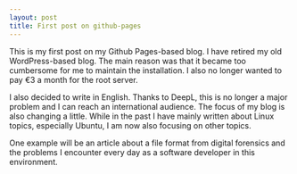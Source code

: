 ```yaml
---
layout: post
title: First post on github-pages
---
```


This is my first post on my Github Pages-based blog. I have retired my old WordPress-based blog. The main reason was that it became too cumbersome for me to maintain the installation. I also no longer wanted to pay €3 a month for the root server.

I also decided to write in English. Thanks to DeepL, this is no longer a major problem and I can reach an international audience. The focus of my blog is also changing a little. While in the past I have mainly written about Linux topics, especially Ubuntu, I am now also focusing on other topics.

One example will be an article about a file format from digital forensics and the problems I encounter every day as a software developer in this environment.